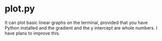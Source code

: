 # plot.py

It can plot basic linear graphs on the terminal, provided that you have Python installed and the gradient and the y intercept are whole numbers. I have plans to improve this. 
